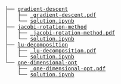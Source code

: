 <pre>
├── <a href="./gradient-descent">gradient-descent</a>
│   ├── <a href="./gradient-descent/_gradient-descent.pdf">_gradient-descent.pdf</a>
│   └── <a href="./gradient-descent/solution.ipynb">solution.ipynb</a>
├── <a href="./jacobi-rotation-method">jacobi-rotation-method</a>
│   ├── <a href="./jacobi-rotation-method/_jacobi-rotation-method.pdf">_jacobi-rotation-method.pdf</a>
│   └── <a href="./jacobi-rotation-method/solution.ipynb">solution.ipynb</a>
├── <a href="./lu-decomposition">lu-decomposition</a>
│   ├── <a href="./lu-decomposition/_lu-decomposition.pdf">_lu-decomposition.pdf</a>
│   └── <a href="./lu-decomposition/solution.ipynb">solution.ipynb</a>
└── <a href="./one-dimensional-opt">one-dimensional-opt</a>
    ├── <a href="./one-dimensional-opt/_one-dimensional-opt.pdf">_one-dimensional-opt.pdf</a>
    └── <a href="./one-dimensional-opt/solution.ipynb">solution.ipynb</a>
</pre>
